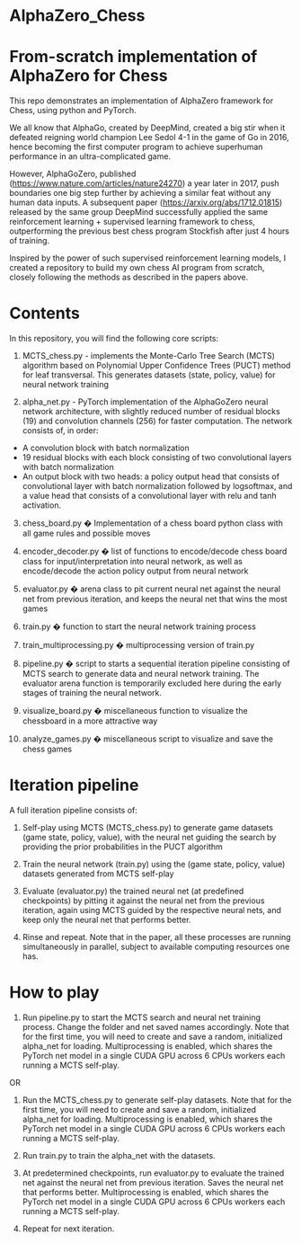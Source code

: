 # AlphaZero_Chess
# From-scratch implementation of AlphaZero for Chess

This repo demonstrates an implementation of AlphaZero framework for Chess, using python and PyTorch.

We all know that AlphaGo, created by DeepMind, created a big stir when it defeated reigning world champion Lee Sedol 4-1 in the game of Go in 2016, hence becoming the first computer program to achieve superhuman performance in an ultra-complicated game. 

However, AlphaGoZero, published (https://www.nature.com/articles/nature24270) a year later in 2017, push boundaries one big step further by achieving a similar feat without any human data inputs. A subsequent paper (https://arxiv.org/abs/1712.01815) released by the same group DeepMind successfully applied the same reinforcement learning + supervised learning framework to chess, outperforming the previous best chess program Stockfish after just 4 hours of training.

Inspired by the power of such supervised reinforcement learning models, I created a repository to build my own chess AI program from scratch, closely following the methods as described in the papers above.

# Contents
In this repository, you will find the following core scripts:

1) MCTS_chess.py - implements the Monte-Carlo Tree Search (MCTS) algorithm based on Polynomial Upper Confidence Trees (PUCT) method for leaf transversal. This generates datasets (state, policy, value) for neural network training

2) alpha_net.py - PyTorch implementation of the AlphaGoZero neural network architecture, with slightly reduced number of residual blocks (19) and convolution channels (256) for faster computation. The network consists of, in order:
- A convolution block with batch normalization
- 19 residual blocks with each block consisting of two convolutional layers with batch normalization
- An output block with two heads: a policy output head that consists of convolutional layer with batch normalization followed by logsoftmax, and a value head that consists of a convolutional layer with relu and tanh activation.

3) chess_board.py � Implementation of a chess board python class with all game rules and possible moves

4) encoder_decoder.py � list of functions to encode/decode chess board class for input/interpretation into neural network, as well as encode/decode the action policy output from neural network

5) evaluator.py � arena class to pit current neural net against the neural net from previous iteration, and keeps the neural net that wins the most games

6) train.py � function to start the neural network training process

7) train_multiprocessing.py � multiprocessing version of train.py

8) pipeline.py � script to starts a sequential iteration pipeline consisting of MCTS search to generate data and neural network training. The evaluator arena function is temporarily excluded here during the early stages of training the neural network.

9) visualize_board.py � miscellaneous function to visualize the chessboard in a more attractive way

10) analyze_games.py � miscellaneous script to visualize and save the chess games

# Iteration pipeline

A full iteration pipeline consists of:
1) Self-play using MCTS (MCTS_chess.py) to generate game datasets (game state, policy, value), with the neural net guiding the search by providing the prior probabilities in the PUCT algorithm

2) Train the neural network (train.py) using the (game state, policy, value) datasets generated from MCTS self-play

3) Evaluate (evaluator.py) the trained neural net (at predefined checkpoints) by pitting it against the neural net from the previous iteration, again using MCTS guided by the respective neural nets, and keep only the neural net that performs better.

4) Rinse and repeat. Note that in the paper, all these processes are running simultaneously in parallel, subject to available computing resources one has.

# How to play
1) Run pipeline.py to start the MCTS search and neural net training process. Change the folder and net saved names accordingly. Note that for the first time, you will need to create and save a random, initialized alpha_net for loading. Multiprocessing is enabled, which shares the PyTorch net model in a single CUDA GPU across 6 CPUs workers each running a MCTS self-play.

OR

1) Run the MCTS_chess.py to generate self-play datasets. Note that for the first time, you will need to create and save a random, initialized alpha_net for loading. Multiprocessing is enabled, which shares the PyTorch net model in a single CUDA GPU across 6 CPUs workers each running a MCTS self-play. 

2) Run train.py to train the alpha_net with the datasets.

3) At predetermined checkpoints, run evaluator.py to evaluate the trained net against the neural net from previous iteration. Saves the neural net that performs better. Multiprocessing is enabled, which shares the PyTorch net model in a single CUDA GPU across 6 CPUs workers each running a MCTS self-play. 

4) Repeat for next iteration.
